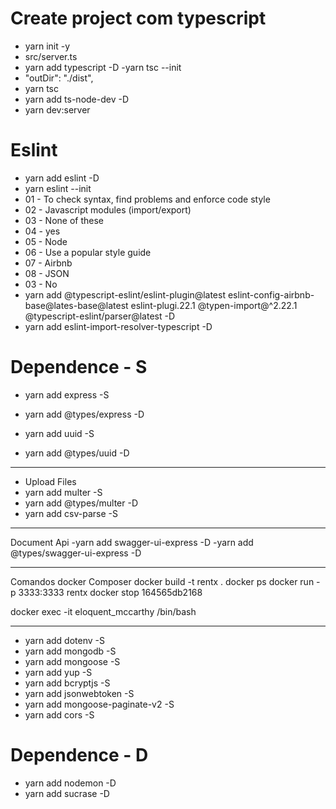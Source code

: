 # Create project com typescript

- yarn init -y
- src/server.ts
- yarn add typescript -D
  -yarn tsc --init
- "outDir": "./dist",
- yarn tsc
- yarn add ts-node-dev -D
- yarn dev:server

# Eslint

- yarn add eslint -D
- yarn eslint --init
- 01 - To check syntax, find problems and enforce code style
- 02 - Javascript modules (import/export)
- 03 - None of these
- 04 - yes
- 05 - Node
- 06 - Use a popular style guide
- 07 - Airbnb
- 08 - JSON
- 03 - No
- yarn add @typescript-eslint/eslint-plugin@latest eslint-config-airbnb-base@lates-base@latest eslint-plugi.22.1 @typen-import@^2.22.1 @typescript-eslint/parser@latest -D
- yarn add eslint-import-resolver-typescript -D

# Dependence - S

- yarn add express -S
- yarn add @types/express -D

- yarn add uuid -S
- yarn add @types/uuid -D

---

- Upload Files
- yarn add multer -S
- yarn add @types/multer -D
- yarn add csv-parse -S

---

Document Api
-yarn add swagger-ui-express -D
-yarn add @types/swagger-ui-express -D

---

Comandos docker Composer
docker build -t rentx .
docker ps
docker run -p 3333:3333 rentx
docker stop 164565db2168

docker exec -it eloquent_mccarthy /bin/bash

---

- yarn add dotenv -S
- yarn add mongodb -S
- yarn add mongoose -S
- yarn add yup -S
- yarn add bcryptjs -S
- yarn add jsonwebtoken -S
- yarn add mongoose-paginate-v2 -S
- yarn add cors -S

# Dependence - D

- yarn add nodemon -D
- yarn add sucrase -D
